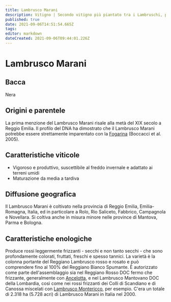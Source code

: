 ```yaml
---
title: Lambrusco Marani
description: Vitigno | Secondo vitigno più piantato tra i Lambruschi, produce vini molto colorati
published: true
date: 2021-09-06T14:51:54.665Z
tags: 
editor: markdown
dateCreated: 2021-09-06T09:44:01.226Z
---
```


# Lambrusco Marani

## Bacca
Nera

## Origini e parentele
La prima menzione del Lambrusco Marani risale alla metà del XIX secolo a Reggio Emilia. Il profilo del DNA ha dimostrato che il Lambrusco Marani potrebbe essere strettamente imparentato con la [Fogarina](/vitigni/fogarina) (Boccacci et al. 2005).

## Caratteristiche viticole
- Vigoroso e produttivo, suscettibile al freddo invernale e adattato ai terreni umidi
- Maturazione da media a tardiva

## Diffusione geografica
Il Lambrusco Marani è coltivato nella provincia di Reggio Emilia, Emilia-Romagna, Italia, ed in particolare a Rolo, Rio Saliceto, Fabbrico, Campagnola e Novellara. Si coltiva anche in misura minore nelle province di Mantova, Parma e Bologna. 

## Caratteristiche enologiche

Produce rossi leggermente frizzanti - secchi e non tanto secchi - che sono profondamente colorati, fruttati, freschi e spesso tannici. La varietà è la colonna portante del Reggiano Lambrusco rosso e rosato e può comprendere fino al 100% del Reggiano Bianco Spumante. È autorizzato come parte dell'assemblaggio sia nel Reggiano Rosso DOC fermo che frizzante, generalmente con [Ancelotta](/vitigni/Italia/ancelotta), e nel Lambrusco Mantovano DOC della Lombardia, così come nei rossi frizzanti dei Colli di Scandiano e di Canossa miscelati con [Lambrusco Montericco](/vitigni/Italia/lambrusco-montericco), per esempio. C'era un totale di 2.318 ha (5.728 acri) di Lambrusco Marani in Italia nel 2000.